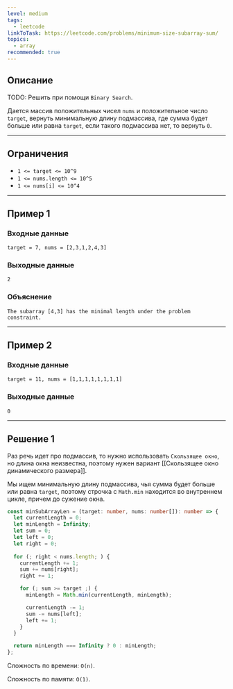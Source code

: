```yaml
---
level: medium
tags:
  - leetcode
linkToTask: https://leetcode.com/problems/minimum-size-subarray-sum/
topics:
  - array
recommended: true
---
```

## Описание

TODO: Решить при помощи `Binary Search`.

Дается массив положительных чисел `nums` и положительное число `target`, вернуть минимальную длину подмассива, где сумма будет больше или равна `target`, если такого подмассива нет, то вернуть `0`.

---
## Ограничения

- `1 <= target <= 10^9`
- `1 <= nums.length <= 10^5`
- `1 <= nums[i] <= 10^4`

---
## Пример 1

### Входные данные

```
target = 7, nums = [2,3,1,2,4,3]
```
### Выходные данные

```
2
```
### Объяснение

```
The subarray [4,3] has the minimal length under the problem constraint.
```

---
## Пример 2

### Входные данные

```
target = 11, nums = [1,1,1,1,1,1,1,1]
```
### Выходные данные

```
0
```

---
## Решение 1

Раз речь идет про подмассив, то нужно использовать `Скользящее окно`, но длина окна неизвестна, поэтому нужен вариант [[Скользящее окно динамического размера]].

Мы ищем минимальную длину подмассива, чья сумма будет больше или равна `target`, поэтому строчка с `Math.min` находится во внутреннем цикле, причем до сужение окна.

```typescript
const minSubArrayLen = (target: number, nums: number[]): number => {
  let currentLength = 0;
  let minLength = Infinity;
  let sum = 0;
  let left = 0;
  let right = 0;
  
  for (; right < nums.length; ) {
    currentLength += 1;
    sum += nums[right];
    right += 1;

    for (; sum >= target ;) {
      minLength = Math.min(currentLength, minLength);

      currentLength -= 1;
      sum -= nums[left];
      left += 1;
    }
  }

  return minLength === Infinity ? 0 : minLength;
};
```

Сложность по времени: `O(n)`.

Сложность по памяти: `O(1)`.